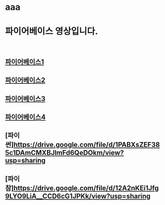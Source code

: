 # aaa
# 파이어베이스 영상입니다. <br><br>
## [파이어베이스1](https://www.youtube.com/watch?v=WMlS_489hiE) <br>
## [파이어베이스2](https://www.youtube.com/watch?v=VJ6hssw0Wgo&t=583s) <br>
## [파이어베이스3](https://www.youtube.com/watch?v=6ilUCFquEeI&t=3s) <br>
## [파이어베이스4](https://www.youtube.com/watch?v=UpTXMoyJL3A) <br>

## [파이썬]https://drive.google.com/file/d/1PABXsZEF385c1DAmCMXBJlmFd6QeDOkm/view?usp=sharing <br>
## [파이참]https://drive.google.com/file/d/12A2nKEi1Jfg9LYO9LiA__CCD6cG1JPKk/view?usp=sharing <br>

